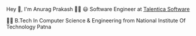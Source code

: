 Hey 👋, I'm Anurag Prakash 👨‍💻
😃 Software Engineer at [Talentica Software](https://www.talentica.com/)

👨‍🎓 B.Tech In Computer Science & Engineering from National Institute Of Technology Patna
